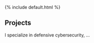 {% include default.html %}
<section id="Projects">
  <h2>Projects</h2>
  <p>I specialize in defensive cybersecurity, ...</p>
</section>
